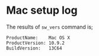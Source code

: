 # Mac setup log

The results of `sw_vers` command is;

```
ProductName:    Mac OS X
ProductVersion: 10.9.2
BuildVersion:   13C64
```
